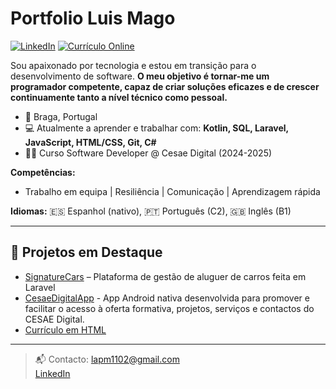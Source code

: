 # Portfolio Luis Mago

[![LinkedIn](https://img.shields.io/badge/LinkedIn-luismago--dev-blue?logo=linkedin)](https://www.linkedin.com/in/luismago-dev/)
[![Currículo Online](https://img.shields.io/badge/CV%20Online-HTML-green?logo=google-chrome)](https://magocode30.github.io/curriculum/)

Sou apaixonado por tecnologia e estou em transição para o desenvolvimento de software.
**O meu objetivo é tornar-me um programador competente, capaz de criar soluções eficazes e de crescer continuamente tanto a nível técnico como pessoal.**

- 📍 Braga, Portugal
- 💻 Atualmente a aprender e trabalhar com: **Kotlin, SQL, Laravel, JavaScript, HTML/CSS, Git, C#**
- 🧑‍🎓 Curso Software Developer @ Cesae Digital (2024-2025)

**Competências:**
- Trabalho em equipa | Resiliência | Comunicação | Aprendizagem rápida

**Idiomas:** 🇪🇸 Espanhol (nativo), 🇵🇹 Português (C2), 🇬🇧 Inglês (B1)

---

## 🌟 Projetos em Destaque

- [SignatureCars](https://github.com/magocode30/signaturecars) – Plataforma de gestão de aluguer de carros feita em Laravel
- [CesaeDigitalApp](https://github.com/MagoCode30/CesaeDigitalApp) - App Android nativa desenvolvida para promover e facilitar o acesso à oferta formativa, projetos, serviços e contactos do CESAE Digital.
- [Currículo em HTML](https://magocode30.github.io/curriculum/)

---

> 📬 Contacto: lapm1102@gmail.com  
> [LinkedIn](https://www.linkedin.com/in/luismago-dev/)


